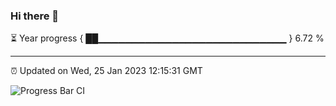 ### Hi there 👋

⏳ Year progress { ██▁▁▁▁▁▁▁▁▁▁▁▁▁▁▁▁▁▁▁▁▁▁▁▁▁▁▁▁ } 6.72 %

---

⏰ Updated on Wed, 25 Jan 2023 12:15:31 GMT

![Progress Bar CI](https://github.com/Shyam-Makwana/GitHub-Actions-Demo/workflows/Progress%20Bar%20CI/badge.svg)
